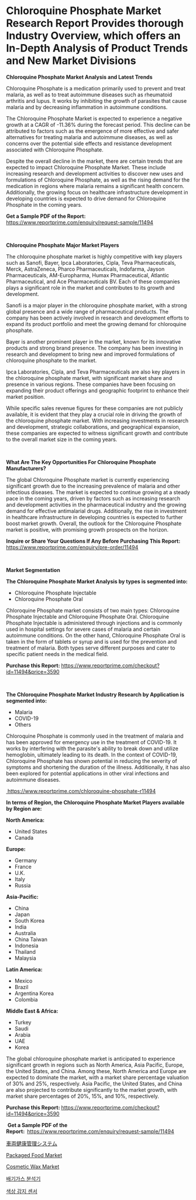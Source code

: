 <p><h1>Chloroquine Phosphate Market Research Report Provides thorough Industry Overview, which offers an In-Depth Analysis of Product Trends and New Market Divisions</h1></p><p><strong>Chloroquine Phosphate Market Analysis and Latest Trends</strong></p>
<p><p>Chloroquine Phosphate is a medication primarily used to prevent and treat malaria, as well as to treat autoimmune diseases such as rheumatoid arthritis and lupus. It works by inhibiting the growth of parasites that cause malaria and by decreasing inflammation in autoimmune conditions.</p><p>The Chloroquine Phosphate Market is expected to experience a negative growth at a CAGR of -11.36% during the forecast period. This decline can be attributed to factors such as the emergence of more effective and safer alternatives for treating malaria and autoimmune diseases, as well as concerns over the potential side effects and resistance development associated with Chloroquine Phosphate.</p><p>Despite the overall decline in the market, there are certain trends that are expected to impact Chloroquine Phosphate Market. These include increasing research and development activities to discover new uses and formulations of Chloroquine Phosphate, as well as the rising demand for the medication in regions where malaria remains a significant health concern. Additionally, the growing focus on healthcare infrastructure development in developing countries is expected to drive demand for Chloroquine Phosphate in the coming years.</p></p>
<p><strong>Get a Sample PDF of the Report:&nbsp;</strong> <a href="https://www.reportprime.com/enquiry/request-sample/11494">https://www.reportprime.com/enquiry/request-sample/11494</a></p>
<p>&nbsp;</p>
<p><strong>Chloroquine Phosphate Major Market Players</strong></p>
<p><p>The chloroquine phosphate market is highly competitive with key players such as Sanofi, Bayer, Ipca Laboratories, Cipla, Teva Pharmaceuticals, Merck, AstraZeneca, Pharco Pharmaceuticals, Indofarma, Jayson Pharmaceuticals, AM-Europharma, Humax Pharmaceutical, Atlantic Pharmaceutical, and Ace Pharmaceuticals BV. Each of these companies plays a significant role in the market and contributes to its growth and development.</p><p>Sanofi is a major player in the chloroquine phosphate market, with a strong global presence and a wide range of pharmaceutical products. The company has been actively involved in research and development efforts to expand its product portfolio and meet the growing demand for chloroquine phosphate.</p><p>Bayer is another prominent player in the market, known for its innovative products and strong brand presence. The company has been investing in research and development to bring new and improved formulations of chloroquine phosphate to the market.</p><p>Ipca Laboratories, Cipla, and Teva Pharmaceuticals are also key players in the chloroquine phosphate market, with significant market share and presence in various regions. These companies have been focusing on expanding their product offerings and geographic footprint to enhance their market position.</p><p>While specific sales revenue figures for these companies are not publicly available, it is evident that they play a crucial role in driving the growth of the chloroquine phosphate market. With increasing investments in research and development, strategic collaborations, and geographical expansion, these companies are expected to witness significant growth and contribute to the overall market size in the coming years.</p></p>
<p>&nbsp;</p>
<p><strong>What Are The Key Opportunities For Chloroquine Phosphate Manufacturers?</strong></p>
<p><p>The global Chloroquine Phosphate market is currently experiencing significant growth due to the increasing prevalence of malaria and other infectious diseases. The market is expected to continue growing at a steady pace in the coming years, driven by factors such as increasing research and development activities in the pharmaceutical industry and the growing demand for effective antimalarial drugs. Additionally, the rise in investment in healthcare infrastructure in developing countries is expected to further boost market growth. Overall, the outlook for the Chloroquine Phosphate market is positive, with promising growth prospects on the horizon.</p></p>
<p><strong>Inquire or Share Your Questions If Any Before Purchasing This Report:</strong> <a href="https://www.reportprime.com/enquiry/pre-order/11494">https://www.reportprime.com/enquiry/pre-order/11494</a></p>
<p>&nbsp;</p>
<p><strong>Market Segmentation</strong></p>
<p><strong>The Chloroquine Phosphate Market Analysis by types is segmented into:</strong></p>
<p><ul><li>Chloroquine Phosphate Injectable</li><li>Chloroquine Phosphate Oral</li></ul></p>
<p><p>Chloroquine Phosphate market consists of two main types: Chloroquine Phosphate Injectable and Chloroquine Phosphate Oral. Chloroquine Phosphate Injectable is administered through injections and is commonly used in hospital settings for severe cases of malaria and certain autoimmune conditions. On the other hand, Chloroquine Phosphate Oral is taken in the form of tablets or syrup and is used for the prevention and treatment of malaria. Both types serve different purposes and cater to specific patient needs in the medical field.</p></p>
<p><strong>Purchase this Report:&nbsp;</strong><a href="https://www.reportprime.com/checkout?id=11494&price=3590">https://www.reportprime.com/checkout?id=11494&price=3590</a></p>
<p>&nbsp;</p>
<p><strong>The Chloroquine Phosphate Market Industry Research by Application is segmented into:</strong></p>
<p><ul><li>Malaria</li><li>COVID-19</li><li>Others</li></ul></p>
<p><p>Chloroquine Phosphate is commonly used in the treatment of malaria and has been approved for emergency use in the treatment of COVID-19. It works by interfering with the parasite's ability to break down and utilize hemoglobin, ultimately leading to its death. In the context of COVID-19, Chloroquine Phosphate has shown potential in reducing the severity of symptoms and shortening the duration of the illness. Additionally, it has also been explored for potential applications in other viral infections and autoimmune diseases.</p></p>
<p><a href="https://www.reportprime.com/chloroquine-phosphate-r11494">&nbsp;https://www.reportprime.com/chloroquine-phosphate-r11494</a></p>
<p><strong>In terms of Region, the Chloroquine Phosphate Market Players available by Region are:</strong></p>
<p>
    <p> <strong> North America: </strong>
        <ul>
            <li>United States</li>
            <li>Canada</li>
        </ul>
        </p> 
    <p> <strong> Europe: </strong>
        <ul>
            <li>Germany</li>
            <li>France</li>
            <li>U.K.</li>
            <li>Italy</li>
            <li>Russia</li>
        </ul>
        </p> 
    <p> <strong> Asia-Pacific: </strong>
        <ul>
            <li>China</li>
            <li>Japan</li>
            <li>South Korea</li>
            <li>India</li>
            <li>Australia</li>
            <li>China Taiwan</li>
            <li>Indonesia</li>
            <li>Thailand</li>
            <li>Malaysia</li>
        </ul>
        </p> 
    <p> <strong> Latin America: </strong>
        <ul>
            <li>Mexico</li>
            <li>Brazil</li>
            <li>Argentina Korea</li>
            <li>Colombia</li>
        </ul>
        </p> 
    <p> <strong> Middle East & Africa: </strong>
        <ul>
            <li>Turkey</li>
            <li>Saudi</li>
            <li>Arabia</li>
            <li>UAE</li>
            <li>Korea</li>
        </ul>
    </p>
    </p>
<p><p>The global chloroquine phosphate market is anticipated to experience significant growth in regions such as North America, Asia Pacific, Europe, the United States, and China. Among these, North America and Europe are expected to dominate the market, with a market share percentage valuation of 30% and 25%, respectively. Asia Pacific, the United States, and China are also projected to contribute significantly to the market growth, with market share percentages of 20%, 15%, and 10%, respectively.</p></p>
<p><strong>Purchase this Report: </strong><a href="https://www.reportprime.com/checkout?id=11494&price=3590">https://www.reportprime.com/checkout?id=11494&price=3590</a></p>
<p>&nbsp;<strong>Get a Sample PDF of the Report:&nbsp;&nbsp;</strong><a href="https://www.reportprime.com/enquiry/request-sample/11494">https://www.reportprime.com/enquiry/request-sample/11494</a></p>
<p><strong></strong></p>
<p><p><a href="https://github.com/schmahlson/Market-Research-Report-List-1/blob/main/245294726009.md">車両健康管理システム</a></p><p><a href="https://www.linkedin.com/pulse/packaged-food-market-research-report-provides-critical-insights-sirhf?trackingId=2B1VdWa8mvxtB5RJP8RVKA%3D%3D">Packaged Food Market</a></p><p><a href="https://issuu.com/reportprime-2/docs/cosmetic-wax-market-size-2030.pptx">Cosmetic Wax Market</a></p><p><a href="https://github.com/Penelolack456456/Market-Research-Report-List-1/blob/main/330414824221.md">배기가스 분석기</a></p><p><a href="https://github.com/vsr06p4p49/Market-Research-Report-List-1/blob/main/539669324220.md">색상 감지 센서</a></p></p>